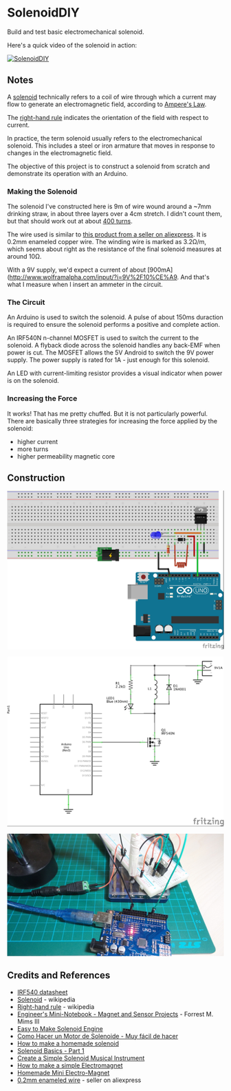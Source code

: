 # SolenoidDIY

Build and test basic electromechanical solenoid.

Here's a quick video of the solenoid in action:

[![SolenoidDIY](http://img.youtube.com/vi/Lakz1MZA9wI/0.jpg)](http://www.youtube.com/watch?v=Lakz1MZA9wI)

## Notes

A [solenoid](https://en.wikipedia.org/wiki/Solenoid) technically refers to a coil of wire
through which a current may flow to generate an electromagnetic field, according to [Ampere's Law](https://en.wikipedia.org/wiki/Ampere%27s_Law).

The [right-hand rule](https://en.wikipedia.org/wiki/Right-hand_rule) indicates the orientation of the field with respect to current.

In practice, the term solenoid usually refers to the electromechanical solenoid. This includes a steel or iron armature that moves in response
to changes in the electromagnetic field.

The objective of this project is to construct a solenoid from scratch and demonstrate its operation with an Arduino.

### Making the Solenoid
The solenoid I've constructed here is 9m of wire wound around a ~7mm drinking straw, in about three layers over a 4cm stretch.
I didn't count them, but that should work out at about [400 turns](http://www.wolframalpha.com/input/?i=9%2F%28%CF%80*7*10^-3%29).

The wire used is similar to [this product from a seller on aliexpress](http://www.aliexpress.com/item/0-2mm-100m-Copper-Wire-Polyurethane-enameled-wire-QA-1-130-Red-Free-shipping/2054129524.html). It is 0.2mm enameled copper wire.
The winding wire is marked as 3.2Ω/m, which seems about right as the resistance of the final solenoid measures at around 10Ω.

With a 9V supply, we'd expect a current of about [900mA](http://www.wolframalpha.com/input/?i=9V%2F10%CE%A9.
And that's what I measure when I insert an ammeter in the circuit.

### The Circuit

An Arduino is used to switch the solenoid. A pulse of about 150ms duraction is required
to ensure the solenoid performs a positive and complete action.

An IRF540N n-channel MOSFET is used to switch the current to the solenoid.
A flyback diode across the solenoid handles any back-EMF when power is cut.
The MOSFET allows the 5V Android to switch the 9V power supply.
The power supply is rated for 1A - just enough for this solenoid.

An LED with current-limiting resistor provides a visual indicator when power is on the solenoid.

### Increasing the Force
It works! That has me pretty chuffed. But it is not particularly powerful. There are basically three strategies for
increasing the force applied by the solenoid:
* higher current
* more turns
* higher permeability magnetic core

## Construction

![Breadboard](./assets/SolenoidDIY_bb.jpg?raw=true)

![The Schematic](./assets/SolenoidDIY_schematic.jpg?raw=true)

![The Build](./assets/SolenoidDIY_build.jpg?raw=true)

## Credits and References
* [IRF540 datasheet](http://www.futurlec.com/Transistors/IRF540.shtml)
* [Solenoid](https://en.wikipedia.org/wiki/Solenoid) - wikipedia
* [Right-hand rule](https://en.wikipedia.org/wiki/Right-hand_rule) - wikipedia
* [Engineer's Mini-Notebook - Magnet and Sensor Projects](https://www.goodreads.com/book/show/18007328-engineer-s-mini-notebook) - Forrest M. Mims III
* [Easy to Make Solenoid Engine](https://www.youtube.com/watch?v=HM9zdyX9Ix0)
* [Como Hacer un Motor de Solenoide - Muy fácil de hacer](https://www.youtube.com/watch?v=S2vL3FjqHpI)
* [How to make a homemade solenoid](https://www.youtube.com/watch?v=sRN5UhHhSxY)
* [Solenoid Basics - Part 1](https://www.youtube.com/watch?v=hsoggQOoG4s)
* [Create a Simple Solenoid Musical Instrument](http://www.jameco.com/jameco/workshop/diy/crashspace.html)
* [How to make a simple Electromagnet](https://www.youtube.com/watch?v=iSuSWi7YThA)
* [Homemade Mini Electro-Magnet](https://www.youtube.com/watch?v=PwVuLK0Q-po)
* [0.2mm enameled wire](http://www.aliexpress.com/item/0-2mm-100m-Copper-Wire-Polyurethane-enameled-wire-QA-1-130-Red-Free-shipping/2054129524.html) - seller on aliexpress
